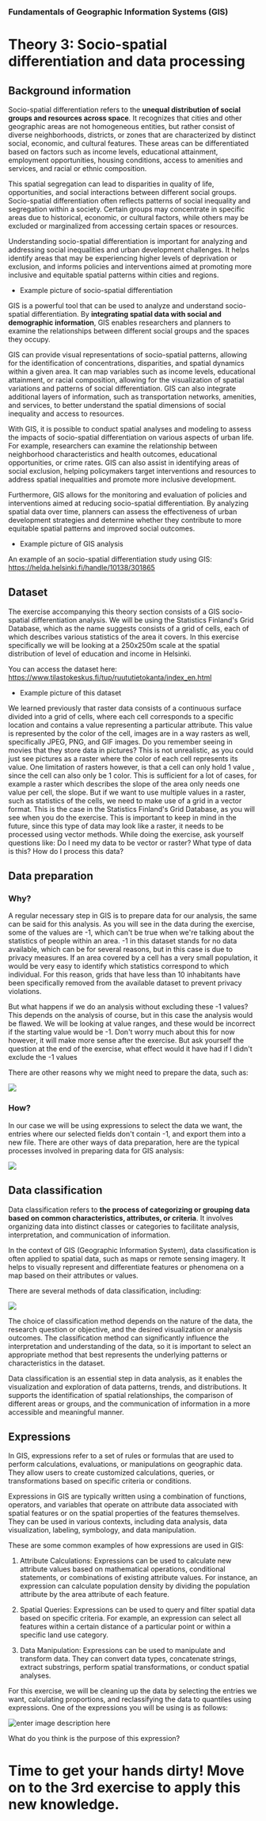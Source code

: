 ### Fundamentals of Geographic Information Systems (GIS)

# Theory 3: Socio-spatial differentiation and data processing

## Background information
Socio-spatial differentiation refers to the **unequal distribution of social groups and resources across space**. It recognizes that cities and other geographic areas are not homogeneous entities, but rather consist of diverse neighborhoods, districts, or zones that are characterized by distinct social, economic, and cultural features. These areas can be differentiated based on factors such as income levels, educational attainment, employment opportunities, housing conditions, access to amenities and services, and racial or ethnic composition.

This spatial segregation can lead to disparities in quality of life, opportunities, and social interactions between different social groups. Socio-spatial differentiation often reflects patterns of social inequality and segregation within a society. Certain groups may concentrate in specific areas due to historical, economic, or cultural factors, while others may be excluded or marginalized from accessing certain spaces or resources.

Understanding socio-spatial differentiation is important for analyzing and addressing social inequalities and urban development challenges. It helps identify areas that may be experiencing higher levels of deprivation or exclusion, and informs policies and interventions aimed at promoting more inclusive and equitable spatial patterns within cities and regions.

- Example picture of socio-spatial differentiation

GIS is a powerful tool that can be used to analyze and understand socio-spatial differentiation. By **integrating spatial data with social and demographic information**, GIS enables researchers and planners to examine the relationships between different social groups and the spaces they occupy.

GIS can provide visual representations of socio-spatial patterns, allowing for the identification of concentrations, disparities, and spatial dynamics within a given area. It can map variables such as income levels, educational attainment, or racial composition, allowing for the visualization of spatial variations and patterns of social differentiation. GIS can also integrate additional layers of information, such as transportation networks, amenities, and services, to better understand the spatial dimensions of social inequality and access to resources.

With GIS, it is possible to conduct spatial analyses and modeling to assess the impacts of socio-spatial differentiation on various aspects of urban life. For example, researchers can examine the relationship between neighborhood characteristics and health outcomes, educational opportunities, or crime rates. GIS can also assist in identifying areas of social exclusion, helping policymakers target interventions and resources to address spatial inequalities and promote more inclusive development.

Furthermore, GIS allows for the monitoring and evaluation of policies and interventions aimed at reducing socio-spatial differentiation. By analyzing spatial data over time, planners can assess the effectiveness of urban development strategies and determine whether they contribute to more equitable spatial patterns and improved social outcomes.

- Example picture of GIS analysis

An example of an socio-spatial differentiation study using GIS: https://helda.helsinki.fi/handle/10138/301865

## Dataset
The exercise accompanying this theory section consists of a GIS socio-spatial differentiation analysis. We will be using the Statistics Finland's Grid Database, which as the name suggests consists of a grid of cells, each of which describes various statistics of the area it covers. In this exercise specifically we will be looking at a 250x250m scale at the spatial distribution of level of education and income in Helsinki. 

You can access the dataset here: https://www.tilastokeskus.fi/tup/ruututietokanta/index_en.html

- Example picture of this dataset

We learned previously that raster data consists of a continuous surface divided into a grid of cells, where each cell corresponds to a specific location and contains a value representing a particular attribute. This value is represented by the color of the cell, images are in a way rasters as well, specifically JPEG, PNG, and GIF images. Do you remember seeing in movies that they store data in pictures? This is not unrealistic, as you could just see pictures as a raster where the color of each cell represents its value. One limitation of rasters however, is that a cell can only hold 1 value , since the cell can also only be 1 color. This is sufficient for a lot of cases, for example a raster which describes the slope of the area only needs one value per cell, the slope. But if we want to use multiple values in a raster, such as statistics of the cells, we need to make use of a grid in a vector format. This is the case in the Statistics Finland's Grid Database, as you will see when you do the exercise. This is important to keep in mind in the future, since this type of data may look like a raster, it needs to be processed using vector methods. While doing the exercise, ask yourself questions like: Do I need my data to be vector or raster? What type of data is this? How do I process this data? 

## Data preparation

### Why?
A regular necessary step in GIS is to prepare data for our analysis, the same can be said for this analysis. As you will see in the data during the exercise, some of the values are -1, which can't be true when we're talking about the statistics of people within an area. -1 in this dataset stands for no data available, which can be for several reasons, but in this case is due to privacy measures. If an area covered by a cell has a very small population, it would be very easy to identify which statistics correspond to which individual. For this reason, grids that have less than 10 inhabitants have been specifically removed from the available dataset to prevent privacy violations. 

But what happens if we do an analysis without excluding these -1 values? This depends on the analysis of course, but in this case the analysis would be flawed. We will be looking at value ranges, and these would be incorrect if the starting value would be -1. Don't worry much about this for now however, it will make more sense after the exercise.  But ask yourself the question at the end of the exercise, what effect would it have had if I didn't exclude the -1 values

There are other reasons why we might need to prepare the data, such as: 

![](https://raw.githubusercontent.com/rowan8k/fundamentals-of-gis/master/Assets/3_Theory/3_Theory_data_preperation_reasons.drawio.png)

### How? 

In our case we will be using expressions to select the data we want, the entries where our selected fields don't contain -1, and export them into a new file. There are other ways of data preparation, here are the typical processes involved in preparing data for GIS analysis: 

![](https://raw.githubusercontent.com/rowan8k/fundamentals-of-gis/master/Assets/3_Theory/3_Theory_data_preperation_methods.drawio.png)

## Data classification 
Data classification refers to **the process of categorizing or grouping data based on common characteristics, attributes, or criteria**. It involves organizing data into distinct classes or categories to facilitate analysis, interpretation, and communication of information.

In the context of GIS (Geographic Information System), data classification is often applied to spatial data, such as maps or remote sensing imagery. It helps to visually represent and differentiate features or phenomena on a map based on their attributes or values.

There are several methods of data classification, including:

![](https://raw.githubusercontent.com/rowan8k/fundamentals-of-gis/master/Assets/3_Theory/3_Theory_data_classification_v2.drawio.png)

The choice of classification method depends on the nature of the data, the research question or objective, and the desired visualization or analysis outcomes. The classification method can significantly influence the interpretation and understanding of the data, so it is important to select an appropriate method that best represents the underlying patterns or characteristics in the dataset.

Data classification is an essential step in data analysis, as it enables the visualization and exploration of data patterns, trends, and distributions. It supports the identification of spatial relationships, the comparison of different areas or groups, and the communication of information in a more accessible and meaningful manner.


## Expressions

In GIS, expressions refer to a set of rules or formulas that are used to perform calculations, evaluations, or manipulations on geographic data. They allow users to create customized calculations, queries, or transformations based on specific criteria or conditions.

Expressions in GIS are typically written using a combination of functions, operators, and variables that operate on attribute data associated with spatial features or on the spatial properties of the features themselves. They can be used in various contexts, including data analysis, data visualization, labeling, symbology, and data manipulation.

These are some common examples of how expressions are used in GIS:

1.  Attribute Calculations: Expressions can be used to calculate new attribute values based on mathematical operations, conditional statements, or combinations of existing attribute values. For instance, an expression can calculate population density by dividing the population attribute by the area attribute of each feature.
    
2.  Spatial Queries: Expressions can be used to query and filter spatial data based on specific criteria. For example, an expression can select all features within a certain distance of a particular point or within a specific land use category.
    
3.  Data Manipulation: Expressions can be used to manipulate and transform data. They can convert data types, concatenate strings, extract substrings, perform spatial transformations, or conduct spatial analyses.

For this exercise, we will be cleaning up the data by selecting the entries we want, calculating proportions, and reclassifying the data to quantiles using expressions. One of the expressions you will be using is as follows:

![enter image description here](https://raw.githubusercontent.com/rowan8k/fundamentals-of-gis/master/Assets/3_Exercise/3_Exercise_reclassification.png)

What do you think is the purpose of this expression?


# Time to get your hands dirty! Move on to the 3rd exercise to apply this new knowledge.


<!--stackedit_data:
eyJkaXNjdXNzaW9ucyI6eyJUSm5Lc3l5V01vRlFneHl0Ijp7In
RleHQiOiJFeGFtcGxlIHBpY3R1cmUiLCJzdGFydCI6MTUwMywi
ZW5kIjoxNTE4fSwiNXNSZ3c2RE5QZmJCSWNmaSI6eyJ0ZXh0Ij
oiLSBFeGFtcGxlIHBpY3R1cmUgb2YgR0lTIGFuYWx5c2lzIiwi
c3RhcnQiOjMyNjEsImVuZCI6MzI5NH0sIndZT2pWYlBHQVZuS2
VldXEiOnsidGV4dCI6Ii0gRXhhbXBsZSBwaWN0dXJlIG9mIHRo
aXMgZGF0YXNldCIsInN0YXJ0IjozOTQzLCJlbmQiOjM5NzZ9LC
J4dTVKYTlteDhUVkNxT0tJIjp7InRleHQiOiJXZSBsZWFybmVk
IHByZXZpb3VzbHkgdGhhdCByYXN0ZXIgZGF0YSBjb25zaXN0cy
BvZiBhIGNvbnRpbnVvdXMgc3VyZmFjZSBkaXZpZGVk4oCmIiwi
c3RhcnQiOjM5NzgsImVuZCI6NTI5MH0sIkpMMDhaTzltZDFndn
RtNTUiOnsidGV4dCI6IllvdSBjYW4gYWNjZXNzIHRoZSBkYXRh
c2V0IGhlcmU6IGh0dHBzOi8vd3d3LnRpbGFzdG9rZXNrdXMuZm
kvdHVwL3J1dXR1dGlldG9rYW7igKYiLCJzdGFydCI6Mzg0Niwi
ZW5kIjozOTQxfSwia1hlUWVXV0RjbjRqSjZzNCI6eyJ0ZXh0Ij
oiMSB2YWx1ZSIsInN0YXJ0Ijo0NTY4LCJlbmQiOjQ1NzV9fSwi
Y29tbWVudHMiOnsiZlVOVXBRQ2FrM0ZDazVaNyI6eyJkaXNjdX
NzaW9uSWQiOiJUSm5Lc3l5V01vRlFneHl0Iiwic3ViIjoiZ2g6
NDAzMDQ3ODgiLCJ0ZXh0IjoiQWRkIHBpY3R1cmUiLCJjcmVhdG
VkIjoxNjg2NjM2NTQ2NDIyfSwiZkxDSGZzMFZkd3gxcURVVyI6
eyJkaXNjdXNzaW9uSWQiOiI1c1JndzZETlBmYkJJY2ZpIiwic3
ViIjoiZ2g6NDAzMDQ3ODgiLCJ0ZXh0IjoiQWRkIHBpY3R1cmUi
LCJjcmVhdGVkIjoxNjg2NjM2NzcyNTkwfSwiT1ZlQ1BuT1VYZE
lxTU9YZyI6eyJkaXNjdXNzaW9uSWQiOiJ3WU9qVmJQR0FWbktl
ZXVxIiwic3ViIjoiZ2g6NDAzMDQ3ODgiLCJ0ZXh0IjoiQWRkIH
BpY3R1cmUiLCJjcmVhdGVkIjoxNjg2NjM4MjU3Njg4fSwiVTlr
eHh5UFExNlBRNVZ3dyI6eyJkaXNjdXNzaW9uSWQiOiJ4dTVKYT
lteDhUVkNxT0tJIiwic3ViIjoiZ2g6NDAzMDQ3ODgiLCJ0ZXh0
IjoiQ2hlY2sgZm9yIGFjY3VyYWN5IiwiY3JlYXRlZCI6MTY4Nj
YzODI2NTYwMX0sIkZrMWlGOTVtNzJiMGJiQ2wiOnsiZGlzY3Vz
c2lvbklkIjoiSkwwOFpPOW1kMWd2dG01NSIsInN1YiI6ImdoOj
QwMzA0Nzg4IiwidGV4dCI6IkNoZWNrIGlmIG9wZW4iLCJjcmVh
dGVkIjoxNjg2NjM4NDMzOTIxfSwiUGNidXJrakZIOXdVUDZTWC
I6eyJkaXNjdXNzaW9uSWQiOiJrWGVRZVdXRGNuNGpKNnM0Iiwi
c3ViIjoiZ2g6MjIxNjgxNTciLCJ0ZXh0IjoiY2hlY2sgLSBpIG
d1ZXNzIGFuIHJnYiBjb3VsZCBiZSB0aHJlZSB2YWx1ZXMsIGRp
ZmZlcmVudCBiYW5kcyBpbiBzYXRlbGxpdGUgaW1hZ2VyeS4iLC
JjcmVhdGVkIjoxNjg2NzMyMzEzNjA0fX0sImhpc3RvcnkiOlsz
MDg1Njc0NTYsNzY4Mzg1NjA4LDU1NzQ3MDIxLC05MjA5MDM4MT
AsMjQzODczODE0LDk2ODkzMTM1NSwtMTYzMjk1MjQxNiwtMTIz
NDczMjEyNSwtMTM1MTcxNzUxNywtNTczMjQ4MTQzLDE0NDQzOD
ExMjUsMTgxOTYxNzcwMCwyMDgzOTkzOTg2LC0xNzU0ODUxNzMs
MTMzMjM3NDk0OCwtMTcwNTI1ODkyNywtMTU0MzUwNTAxNV19
-->